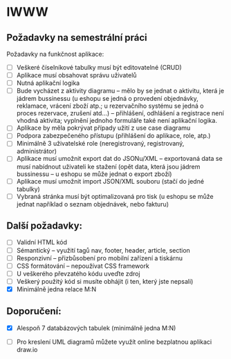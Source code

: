 # IWWW
## Požadavky na semestrální práci
Požadavky na funkčnost aplikace:
- [ ] Veškeré číselníkové tabulky musí být editovatelné (CRUD)
- [ ] Aplikace musí obsahovat správu uživatelů
- [ ] Nutná aplikační logika
- [ ] Bude vycházet z aktivity diagramu – mělo by se jednat o aktivitu, která je jádrem bussinessu (u eshopu se jedná o provedení objednávky, reklamace, vrácení zboží atp.; u rezervačního systému se jedná o proces rezervace, zrušení atd…) – přihlášení, odhlášení a registrace není vhodná aktivita; vyplnění jednoho formuláře také není aplikační logika.
- [ ] Aplikace by měla pokrývat případy užití z use case diagramu
- [ ] Podpora zabezpečeného přístupu (přihlášení do aplikace, role, atp.)
- [ ] Minimálně 3 uživatelské role (neregistrovaný, registrovaný, administrátor)
- [ ] Aplikace musí umožnit export dat do JSONu/XML – exportovaná data se musí nabídnout uživateli ke stažení (opět data, která jsou jádrem bussinessu – u eshopu se může jednat o export zboží)
- [ ] Aplikace musí umožnit import JSON/XML souboru (stačí do jedné tabulky)
- [ ] Vybraná stránka musí být optimalizovaná pro tisk (u eshopu se může jednat například o seznam objednávek, nebo fakturu)

## Další požadavky:
- [ ] Validní HTML kód
- [ ] Sémantický – využití tagů nav, footer, header, article, section
- [ ] Responzivní – přizbůsobení pro mobilní zařízení a tiskárnu
- [ ] CSS formátování – nepoužívat CSS framework
- [ ] U veškerého převzatého kódu uveďte zdroj
- [ ] Veškerý použitý kód si musíte obhájit (i ten, který jste nepsali)
- [x] Minimálně jedna relace M:N

## Doporučení:
- [x] Alespoň 7 databázových tabulek (minimálně jedna M:N)
- [ ] Pro kreslení UML diagramů můžete využít online bezplatnou aplikaci draw.io


